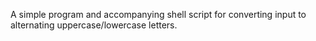 
A simple program and accompanying shell script for converting input to alternating uppercase/lowercase letters. 
